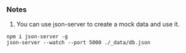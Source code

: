 ### Notes

1. You can use json-server to create a mock data and use it.

```
npm i json-server -g
json-server --watch --port 5000 ./_data/db.json
```